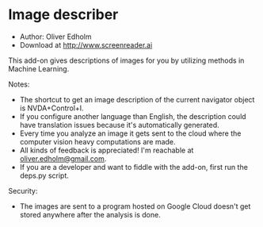 # Image describer

* Author: Oliver Edholm
* Download at http://www.screenreader.ai

This add-on gives descriptions of images for you by utilizing methods in Machine Learning.

Notes:
* The shortcut to get an image description of the current navigator object is NVDA+Control+I.
* If you configure another language than English, the description could have translation issues because it's automatically generated.
* Every time you analyze an image it gets sent to the cloud where the computer vision heavy computations are made.
* All kinds of feedback is appreciated! I'm reachable at oliver.edholm@gmail.com.
* If you are a developer and want to fiddle with the add-on, first run the deps.py script.

Security:
* The images are sent to a program hosted on Google Cloud doesn't get stored anywhere after the analysis is done.